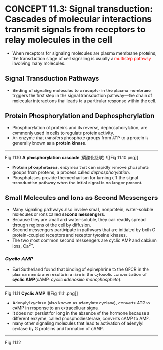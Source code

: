 # CONCEPT 11.3: Signal transduction: Cascades of molecular interactions transmit signals from receptors to relay molecules in the cell

- When receptors for signaling molecules are plasma membrane proteins, the transduction stage of cell signaling is usually a <font color = 'red'>multistep pathway </font>involving many molecules.
## Signal Transduction Pathways

- Binding of signaling molecules to a receptor in the plasma membrane triggers the first step in the signal transduction pathway—the chain of molecular interactions that leads to a particular response within the cell.

## Protein Phosphorylation and Dephosphorylation

- Phosphorylation of proteins and its reverse, dephosphorylation, are commonly used in cells to regulate protein activity. 
- An enzyme that transfers phosphate groups from ATP to a protein is generally known as a **protein kinase**.
--------------------------------------------------------------------
Fig 11.10 **A phosphorylation cascade** (磷酸化级联)
![[Fig 11.10.png]]

- **Protein phosphatases**, enzymes that can rapidly remove phosphate groups from proteins, a process called *dephosphorylation*.
- Phosphatases provide the mechanism for turning off the signal transduction pathway when the initial signal is no longer present.

## Small Molecules and Ions as Second Messengers

- Many signaling pathways also involve small, nonprotein, water-soluble molecules or ions called **second messengers**.
- Because they are small and water-soluble, they can readily spread through regions of the cell by diffusion.
- Second messengers participate in pathways that are initiated by both G protein-coupled receptors and receptor tyrosine kinases.
- The two most common second messengers are cyclic AMP and calcium ions, $\text{Ca}^{2+}$.

### *Cyclic AMP*

- Earl Sutherland found that binding of epinephrine to the GPCR in the plasma membrane results in a rise in the cytosolic concentration of **cyclic AMP**(cAMP; *cyclic adenosine monophosphate*).
--------------------------------------------------------------------
Fig 11.11 **Cyclic AMP**
![[Fig 11.11.png]]

- Adenylyl cyclase (also known as adenylate cyclase), converts ATP to cAMP in response to an extracellular signal.
- It does not persist for long in the absence of the hormone because a different enzyme, called phosphodiesterase, converts cAMP to AMP.
- many other signaling molecules that lead to activation of adenylyl cyclase by G proteins and formation of cAMP.
--------------------------------------------------------------------
Fig 11.12 